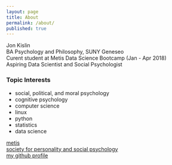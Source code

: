 ```yaml
---
layout: page
title: About
permalink: /about/
published: true
---
```


Jon Kislin  
BA Psychology and Philosophy, SUNY Geneseo  
Curent student at Metis Data Science Bootcamp (Jan - Apr 2018)  
Aspiring Data Scientist and Social Psychologist  

### Topic Interests ###
- social, political, and moral psychology
- cognitive psychology
- computer science
- linux
- python
- statistics
- data science

[metis](thisismetis.com)  
[society for personality and social psychology](spsp.org)  
[my github profile](https://github.com/jonkislin)
